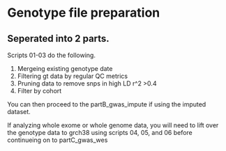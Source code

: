 # Genotype file preparation

## Seperated into 2 parts. 
Scripts 01-03 do the following.
1. Mergeing existing genotype date
2. Filtering gt data by regular QC metrics
3. Pruning data to remove snps in high LD r^2 >0.4
4. Filter by cohort

You can then proceed to the partB_gwas_impute if using the imputed dataset.

If analyzing whole exome or whole genome data, you will need to lift over the genotype data to grch38 using scripts 04, 05, and 06 before continueing on to partC_gwas_wes

